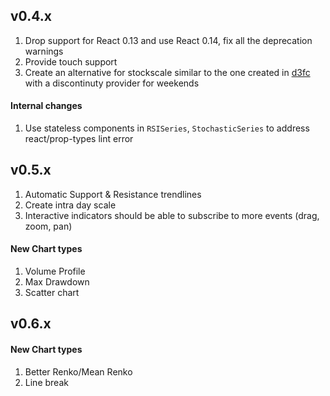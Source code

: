 ## v0.4.x

1. Drop support for React 0.13 and use React 0.14, fix all the deprecation warnings
1. Provide touch support
1. Create an alternative for stockscale similar to the one created in [d3fc](https://github.com/ScottLogic/d3fc) with a discontinuty provider for weekends

#### Internal changes
1. Use stateless components in `RSISeries`, `StochasticSeries` to address react/prop-types lint error


## v0.5.x

1. Automatic Support & Resistance trendlines
1. Create intra day scale
1. Interactive indicators should be able to subscribe to more events (drag, zoom, pan)

#### New Chart types
1. Volume Profile
1. Max Drawdown
1. Scatter chart

## v0.6.x

#### New Chart types
1. Better Renko/Mean Renko
1. Line break
